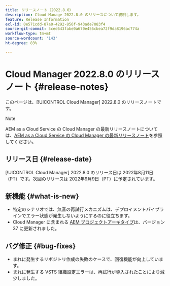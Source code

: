 ```yaml
---
title: リリースノート（2022.8.0）
description: Cloud Manage 2022.8.0 のリリースについて説明します。
feature: Release Information
exl-id: 0e571cdd-87a0-4292-856f-943ade7083f4
source-git-commit: 5ced643fabe0a670e456cbea72f9da8196ac774a
workflow-type: tm+mt
source-wordcount: '143'
ht-degree: 83%

---
```


# Cloud Manager 2022.8.0 のリリースノート {#release-notes}

このページは、[!UICONTROL Cloud Manager] 2022.8.0 のリリースノートです。

>[!NOTE]
>
>AEM as a Cloud Service の Cloud Manager の最新リリースノートについては、[AEM as a Cloud Service の Cloud Manager の最新リリースノート](https://experienceleague.adobe.com/ja/docs/experience-manager-cloud-service/content/release-notes/cloud-manager/current)を参照してください。

## リリース日 {#release-date}

[!UICONTROL Cloud Manager] 2022.8.0 のリリース日は 2022年8月11日（PT）です。次回のリリースは 2022年9月9日（PT）に予定されています。

## 新機能 {#what-is-new}

* 特定のシナリオでは、無音の再試行メカニズムは、デプロイメントパイプラインでエラー状態が発生しないようにするのに役立ちます。
* Cloud Manager に含まれる [AEM プロジェクトアーキタイプ](https://experienceleague.adobe.com/ja/docs/experience-manager-core-components/using/developing/archetype/overview)は、バージョン 37 に更新されました。

## バグ修正 {#bug-fixes}

* まれに発生するリポジトリ作成の失敗のケースで、回復機能が向上しています。
* まれに発生する VSTS 組織設定エラーは、再試行が導入されたことにより減少しました。
